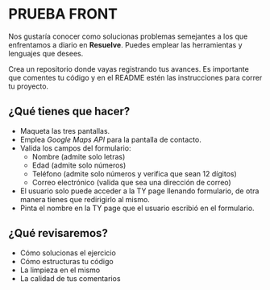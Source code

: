 # PRUEBA FRONT

Nos gustaría conocer como solucionas problemas semejantes a los que enfrentamos a diario en **Resuelve**. Puedes emplear las herramientas y lenguajes que desees.

Crea un repositorio donde vayas registrando tus avances. Es importante que comentes tu código y en el README estén las instrucciones para correr tu proyecto.

## ¿Qué tienes que hacer?
- Maqueta las tres pantallas.
- Emplea *Google Maps API* para la pantalla de contacto.
- Valida los campos del formulario:
  - Nombre (admite solo letras)
  - Edad (admite solo números)
  - Teléfono (admite solo números y verifica que sean 12 dígitos)
  - Correo electrónico (valida que sea una dirección de correo)
- El usuario solo puede acceder a la TY page llenando formulario, de otra manera tienes que redirigirlo al mismo.
- Pinta el nombre en la TY page que el usuario escribió en el formulario.

## ¿Qué revisaremos?
* Cómo solucionas el ejercicio
* Cómo estructuras tu código
* La limpieza en el mismo
* La calidad de tus comentarios
